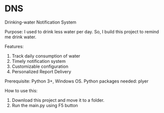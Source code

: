 # DNS
Drinking-water Notification System

Purpose: I used to drink less water per day. So, I build this project to remind me drink water. 

Features:
  1. Track daily consumption of water
  2. Timely notification system
  3. Customizable configuration
  4. Personalized Report Delivery

Prerequisite: Python 3+, Windows OS.
Python packages needed: plyer

How to use this:
  1. Download this project and move it to a folder.
  2. Run the main.py using F5 button




